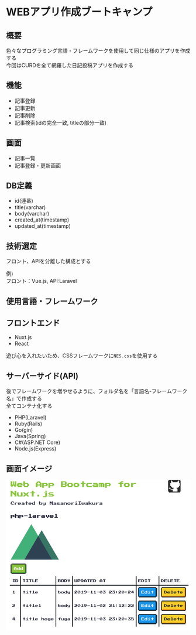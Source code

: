 # WEBアプリ作成ブートキャンプ

## 概要

色々なプログラミング言語・フレームワークを使用して同じ仕様のアプリを作成する  
今回はCURDを全て網羅した日記投稿アプリを作成する

## 機能

- 記事登録
- 記事更新
- 記事削除
- 記事検索(idの完全一致, titleの部分一致)

## 画面

- 記事一覧
- 記事登録・更新画面

## DB定義

- id(連番)
- title(varchar)
- body(varchar)
- created_at(timestamp)
- updated_at(timestamp)

## 技術選定

フロント、APIを分離した構成とする

例)  
フロント：Vue.js, API:Laravel

## 使用言語・フレームワーク

## フロントエンド

- Nuxt.js
- React

遊び心を入れたいため、CSSフレームワークに`NES.css`を使用する

## サーバーサイド(API)

後でフレームワークを増やせるように、フォルダ名を「言語名-フレームワーク名」で作成する  
全てコンテナ化する

- PHP(Laravel)
- Ruby(Rails)
- Go(gin)
- Java(Spring)
- C#(ASP.NET Core)
- Node.js(Express)

## 画面イメージ

![](readme-images/2019-11-03-23-34-54.png)
